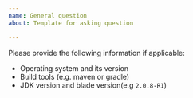 ```yaml
---
name: General question
about: Template for asking question

---
```


Please provide the following information if applicable:

- Operating system and its version
- Build tools (e.g. maven or gradle)
- JDK version and blade version(e.g `2.0.8-R1`)
